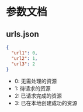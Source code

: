 # 参数文档

## urls.json

```json
{
  "url1": 0,
  "url2": 1,
  "url3": 2
}
```

+ 0: 无需处理的资源
+ 1: 待请求的资源
+ 2: 已请求完成的资源
+ 3: 已在本地创建成功的资源
